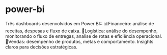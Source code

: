 # power-bi
Três dashboards desenvolvidos em Power BI:: 📊Financeiro: análise de receitas, despesas e fluxo de caixa. 🚚Logística: análise do desempenho, monitorando o fluxo de entregas, analise de rotas e eficiência operacional. 🛒Vendas: desempenho de produtos, metas e comportamento. Insights claros para decisões estratégicas.
